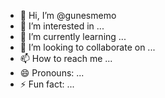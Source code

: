 - 👋 Hi, I’m @gunesmemo
- 👀 I’m interested in ...
- 🌱 I’m currently learning ...
- 💞️ I’m looking to collaborate on ...
- 📫 How to reach me ...
- 😄 Pronouns: ...
- ⚡ Fun fact: ...

<!---
gunesmemo/gunesmemo is a ✨ special ✨ repository because its `README.md` (this file) appears on your GitHub profile.
You can click the Preview link to take a look at your changes.
--->
